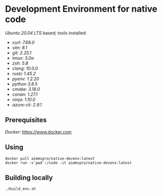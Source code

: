 # Development Environment for native code

_Ubuntu 20.04 LTS_ based; tools installed:

 * _curl: 7.68.0_
 * _vim: 8.1_
 * _git: 2.25.1_
 * _tmux: 3.0a_
 * _zsh: 5.8_
 * _clang: 10.0.0_
 * _rustc 1.45.2_
 * _pyenv: 1.2.20_
 * _python 3.8.5_
 * _cmake: 3.18.0_
 * _conan: 1.27.1_
 * _ninja: 1.10.0_
 * _azure-cli: 2.9.1_

## Prerequisites

_Docker_: https://www.docker.com

## Using

~~~~
docker pull aimmspro/native-devenv:latest
docker run -v`pwd`:/code -it aimmspro/native-devenv:latest
~~~~

## Building locally
 
~~~~
./build_env.sh
~~~~
